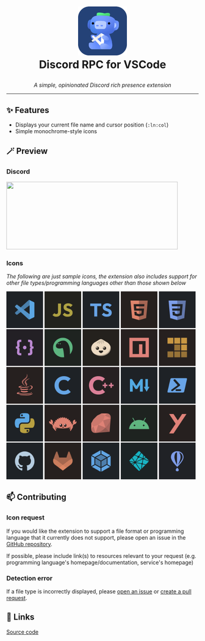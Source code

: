 <h1>
  <p align="center">
    <img src="https://raw.githubusercontent.com/ItsPi3141/vsc-discord-rpc/refs/heads/main/assets/icons/logo2.png" width="128" />
    <br />
    Discord RPC for VSCode
  </p>
</h1>
<p align="center"><i>A simple, opinionated Discord rich presence extension</i></p>

----

## ✨ Features

- Displays your current file name and cursor position (`:ln:col`)
- Simple monochrome-style icons

## 🪄 Preview

### Discord

<picture><img width="449" height="177" src="https://github.com/user-attachments/assets/46f4af31-dffc-498d-9b56-1671a2739cf3" /></picture>

### Icons

_The following are just sample icons, the extension also includes support for other file types/programming languages other than those shown below_  

<picture><img width="96" src="https://raw.githubusercontent.com/ItsPi3141/vsc-discord-rpc/refs/heads/main/assets/icons/vscode.png" /></picture>
<picture><img width="96" src="https://raw.githubusercontent.com/ItsPi3141/vsc-discord-rpc/refs/heads/main/assets/icons/javascript.png" /></picture>
<picture><img width="96" src="https://raw.githubusercontent.com/ItsPi3141/vsc-discord-rpc/refs/heads/main/assets/icons/typescript.png" /></picture>
<picture><img width="96" src="https://raw.githubusercontent.com/ItsPi3141/vsc-discord-rpc/refs/heads/main/assets/icons/html.png" /></picture>
<picture><img width="96" src="https://raw.githubusercontent.com/ItsPi3141/vsc-discord-rpc/refs/heads/main/assets/icons/css.png" /></picture>
<picture><img width="96" src="https://raw.githubusercontent.com/ItsPi3141/vsc-discord-rpc/refs/heads/main/assets/icons/json.png" /></picture>
<picture><img width="96" src="https://raw.githubusercontent.com/ItsPi3141/vsc-discord-rpc/refs/heads/main/assets/icons/deno.png" /></picture>
<picture><img width="96" src="https://raw.githubusercontent.com/ItsPi3141/vsc-discord-rpc/refs/heads/main/assets/icons/bun.png" /></picture>
<picture><img width="96" src="https://raw.githubusercontent.com/ItsPi3141/vsc-discord-rpc/refs/heads/main/assets/icons/npm.png" /></picture>
<picture><img width="96" src="https://raw.githubusercontent.com/ItsPi3141/vsc-discord-rpc/refs/heads/main/assets/icons/pnpm.png" /></picture>
<picture><img width="96" src="https://raw.githubusercontent.com/ItsPi3141/vsc-discord-rpc/refs/heads/main/assets/icons/java.png" /></picture>
<picture><img width="96" src="https://raw.githubusercontent.com/ItsPi3141/vsc-discord-rpc/refs/heads/main/assets/icons/c.png" /></picture>
<picture><img width="96" src="https://raw.githubusercontent.com/ItsPi3141/vsc-discord-rpc/refs/heads/main/assets/icons/cpp.png" /></picture>
<picture><img width="96" src="https://raw.githubusercontent.com/ItsPi3141/vsc-discord-rpc/refs/heads/main/assets/icons/markdown.png" /></picture>
<picture><img width="96" src="https://raw.githubusercontent.com/ItsPi3141/vsc-discord-rpc/refs/heads/main/assets/icons/powershell.png" /></picture>
<picture><img width="96" src="https://raw.githubusercontent.com/ItsPi3141/vsc-discord-rpc/refs/heads/main/assets/icons/python.png" /></picture>
<picture><img width="96" src="https://raw.githubusercontent.com/ItsPi3141/vsc-discord-rpc/refs/heads/main/assets/icons/rust.png" /></picture>
<picture><img width="96" src="https://raw.githubusercontent.com/ItsPi3141/vsc-discord-rpc/refs/heads/main/assets/icons/ruby.png" /></picture>
<picture><img width="96" src="https://raw.githubusercontent.com/ItsPi3141/vsc-discord-rpc/refs/heads/main/assets/icons/android.png" /></picture>
<picture><img width="96" src="https://raw.githubusercontent.com/ItsPi3141/vsc-discord-rpc/refs/heads/main/assets/icons/yaml.png" /></picture>
<picture><img width="96" src="https://raw.githubusercontent.com/ItsPi3141/vsc-discord-rpc/refs/heads/main/assets/icons/github.png" /></picture>
<picture><img width="96" src="https://raw.githubusercontent.com/ItsPi3141/vsc-discord-rpc/refs/heads/main/assets/icons/gitlab.png" /></picture>
<picture><img width="96" src="https://raw.githubusercontent.com/ItsPi3141/vsc-discord-rpc/refs/heads/main/assets/icons/webpack.png" /></picture>
<picture><img width="96" src="https://raw.githubusercontent.com/ItsPi3141/vsc-discord-rpc/refs/heads/main/assets/icons/netlify.png" /></picture>
<picture><img width="96" src="https://raw.githubusercontent.com/ItsPi3141/vsc-discord-rpc/refs/heads/main/assets/icons/flyio.png" /></picture>

## 📫 Contributing

### Icon request

If you would like the extension to support a file format or programming language that it currently does not support, please open an issue in the [GitHub repository](https://github.com/ItsPi3141/vsc-discord-rpc/issues).

If possible, please include link(s) to resources relevant to your request (e.g. programming language's homepage/documentation, service's homepage)

### Detection error

If a file type is incorrectly displayed, please [open an issue](https://github.com/ItsPi3141/vsc-discord-rpc/issues) or [create a pull request](https://github.com/ItsPi3141/vsc-discord-rpc/pulls).

## 🔗 Links

[Source code](https://github.com/ItsPi3141/vsc-discord-rpc)

